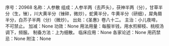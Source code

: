 序号：20968
名称：人参散
组成：人参半两（去芦头），茯神半两（分），甘草半分（生，锉），川大黄半分（锉碎，微炒），蛇黄半分，牛黄半分（研细），犀角屑半分，白芥子半两（分）（微炒）。
出处：《圣惠》卷八十二。
主治：小儿夜啼，不可禁止。
加减：None
功效：None
用法用量：每服半钱，用水煎柳枝、桃枝汤调下，频服。
制备方法：上为细散。
临床应用：None
各家论述：None
用药禁忌：None
附注：None
